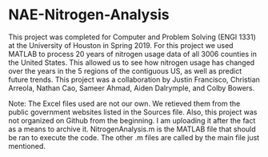 # NAE-Nitrogen-Analysis
This project was completed for Computer and Problem Solving (ENGI 1331) at the University of Houston in Spring 2019. For this project we used MATLAB to process 20 years of nitrogen usage data of all 3006 counties in the United States. This allowed us to see how nitrogen usage has changed over the years in the 5 regions of the contiguous US, as well as predict future trends. This project was a collaboration by Justin Francisco, Christian Arreola, Nathan Cao, Sameer Ahmad, Aiden Dalrymple, and Colby Bowers. 

Note: The Excel files used are not our own. We retieved them from the public government websites listed in the Sources file. Also, this project was not organized on Github from the beginning. I am uploading it after the fact as a means to archive it. NitrogenAnalysis.m is the MATLAB file that should be ran to execute the code. The other .m files are called by the main file just mentioned.
